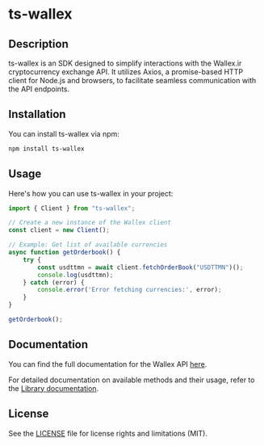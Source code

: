 # ts-wallex

## Description

ts-wallex is an SDK designed to simplify interactions with the Wallex.ir cryptocurrency exchange API. It utilizes Axios, a promise-based HTTP client for Node.js and browsers, to facilitate seamless communication with the API endpoints.

## Installation

You can install ts-wallex via npm:

```bash
npm install ts-wallex
```

## Usage

Here's how you can use ts-wallex in your project:

```typescript
import { Client } from "ts-wallex";

// Create a new instance of the Wallex client
const client = new Client();

// Example: Get list of available currencies
async function getOrderbook() {
    try {
        const usdttmn = await client.fetchOrderBook("USDTTMN")();
        console.log(usdttmn);
    } catch (error) {
        console.error('Error fetching currencies:', error);
    }
}

getOrderbook();
```

## Documentation

You can find the full documentation for the Wallex API [here](https://api-docs.wallex.ir).

For detailed documentation on available methods and their usage, refer to the [Library documentation](https://amiwrpremium.github.io/ts-wallex/).

## License

See the [LICENSE](LICENSE) file for license rights and limitations (MIT).
